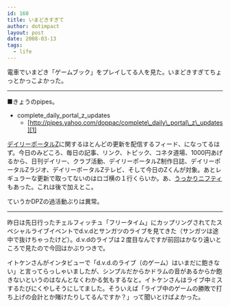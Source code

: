 ```yaml
---
id: 160
title: いまどきすぎて
author: dotimpact
layout: post
date: 2008-03-13
tags:
  - life
---
```

電車でいまどき「ゲームブック」をプレイしてる人を見た。いまどきすぎてちょっとかっこよかった。

* * *

■きょうのpipes。

  * complete&#95;daily&#95;portal&#95;z&#95;updates 
      * [http://pipes.yahoo.com/doppac/complete\_daily\_portal\_z\_updates][1]

[デイリーポータルZ][2]に関するほとんどの更新を配信するフィード、になってるはず。今日のみどころ、毎日の記事、リンク、トピック、コネタ道場、1000円あげるから、日刊デイリー、クラブ活動、デイリーポータルZ制作日誌、デイリーポータルZラジオ、デイリーポータルZテレビ、そして今日のZくんが対象。あとレギュラーな更新で取ってないのはロゴ横の１行くらいか。あ、[うっかりニフティ][3]もあった。これは後で加えとこ。

ていうかDPZの過活動ぶりは異常。

* * *

昨日は先日行ったチェルフィッチュ「フリータイム」にカップリングされてたスペシャルライブイベントでd.v.dとサンガツのライブを見てきた（サンガツは途中で抜けちゃったけど）。d.v.dのライブは２度目なんですが前回はかなり遠いところで見たので今回はかぶりつきで。

イトケンさんがインタビューで「d.v.d.のライブ（のゲーム）はいまだに飽きない」と言ってらっしゃいましたが、シンプルだからかドラムの音があるからか飽きないというのはなんとなくわかる気もするなと。イトケンさんはライブ中ミスするたびにくやしそうにしてました。そういえば「ライブ中のゲームの勝敗で打ち上げの会計とか賭けたりしてるんですか？」って聞いとけばよかった。

 [1]: http://pipes.yahoo.com/doppac/complete_daily_portal_z_updates
 [2]: http://portal.nifty.com/
 [3]: http://mds.nifty.com/cgi-bin/bndisp.cgi?M-ID=pbi02849&FN=20020419185858
